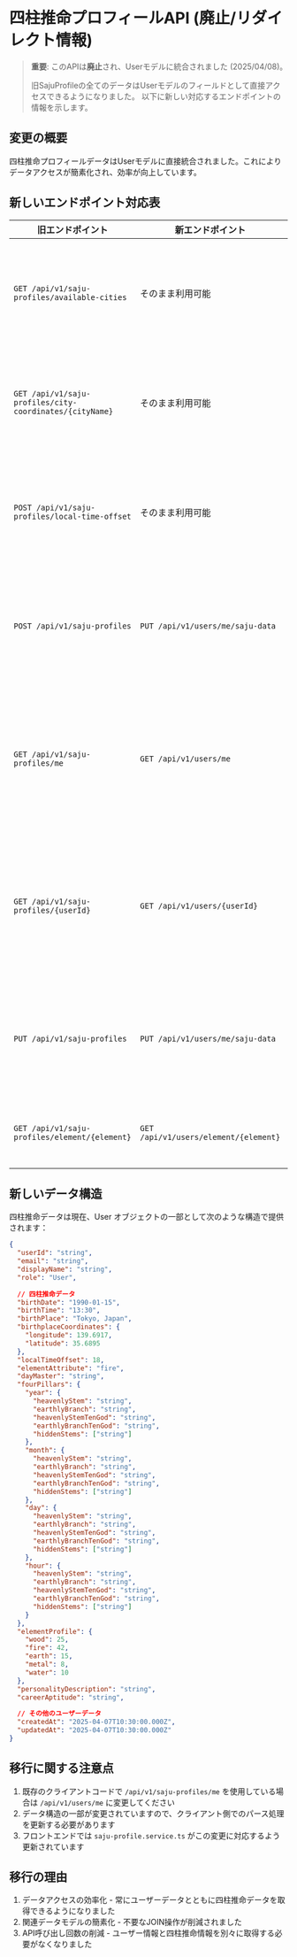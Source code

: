 # 四柱推命プロフィールAPI (廃止/リダイレクト情報)

> **重要**: このAPIは**廃止**され、Userモデルに統合されました (2025/04/08)。
> 
> 旧SajuProfileの全てのデータはUserモデルのフィールドとして直接アクセスできるようになりました。
> 以下に新しい対応するエンドポイントの情報を示します。

## 変更の概要

四柱推命プロフィールデータはUserモデルに直接統合されました。これによりデータアクセスが簡素化され、効率が向上しています。

## 新しいエンドポイント対応表

| 旧エンドポイント | 新エンドポイント | 備考 |
|-----------------|-----------------|------|
| `GET /api/v1/saju-profiles/available-cities` | そのまま利用可能 | 地理情報エンドポイントは変更なし |
| `GET /api/v1/saju-profiles/city-coordinates/{cityName}` | そのまま利用可能 | 地理情報エンドポイントは変更なし |
| `POST /api/v1/saju-profiles/local-time-offset` | そのまま利用可能 | 地理情報エンドポイントは変更なし |
| `POST /api/v1/saju-profiles` | `PUT /api/v1/users/me/saju-data` | Userモデルの四柱推命データ更新API |
| `GET /api/v1/saju-profiles/me` | `GET /api/v1/users/me` | Userプロフィール取得に四柱推命データ含まれる |
| `GET /api/v1/saju-profiles/{userId}` | `GET /api/v1/users/{userId}` | Userプロフィール取得に四柱推命データ含まれる |
| `PUT /api/v1/saju-profiles` | `PUT /api/v1/users/me/saju-data` | Userモデルの四柱推命データ更新API |
| `GET /api/v1/saju-profiles/element/{element}` | `GET /api/v1/users/element/{element}` | 五行属性による検索 |

## 新しいデータ構造

四柱推命データは現在、User オブジェクトの一部として次のような構造で提供されます：

```json
{
  "userId": "string",
  "email": "string",
  "displayName": "string",
  "role": "User",
  
  // 四柱推命データ
  "birthDate": "1990-01-15",
  "birthTime": "13:30",
  "birthPlace": "Tokyo, Japan",
  "birthplaceCoordinates": {
    "longitude": 139.6917,
    "latitude": 35.6895
  },
  "localTimeOffset": 18,
  "elementAttribute": "fire",
  "dayMaster": "string",
  "fourPillars": {
    "year": {
      "heavenlyStem": "string",
      "earthlyBranch": "string",
      "heavenlyStemTenGod": "string",
      "earthlyBranchTenGod": "string",
      "hiddenStems": ["string"]
    },
    "month": {
      "heavenlyStem": "string",
      "earthlyBranch": "string",
      "heavenlyStemTenGod": "string",
      "earthlyBranchTenGod": "string",
      "hiddenStems": ["string"]
    },
    "day": {
      "heavenlyStem": "string",
      "earthlyBranch": "string",
      "heavenlyStemTenGod": "string",
      "earthlyBranchTenGod": "string",
      "hiddenStems": ["string"]
    },
    "hour": {
      "heavenlyStem": "string",
      "earthlyBranch": "string",
      "heavenlyStemTenGod": "string",
      "earthlyBranchTenGod": "string",
      "hiddenStems": ["string"]
    }
  },
  "elementProfile": {
    "wood": 25,
    "fire": 42,
    "earth": 15,
    "metal": 8,
    "water": 10
  },
  "personalityDescription": "string",
  "careerAptitude": "string",
  
  // その他のユーザーデータ
  "createdAt": "2025-04-07T10:30:00.000Z",
  "updatedAt": "2025-04-07T10:30:00.000Z"
}
```

## 移行に関する注意点

1. 既存のクライアントコードで `/api/v1/saju-profiles/me` を使用している場合は `/api/v1/users/me` に変更してください
2. データ構造の一部が変更されていますので、クライアント側でのパース処理を更新する必要があります
3. フロントエンドでは `saju-profile.service.ts` がこの変更に対応するよう更新されています

## 移行の理由

1. データアクセスの効率化 - 常にユーザーデータとともに四柱推命データを取得できるようになりました
2. 関連データモデルの簡素化 - 不要なJOIN操作が削減されました
3. API呼び出し回数の削減 - ユーザー情報と四柱推命情報を別々に取得する必要がなくなりました